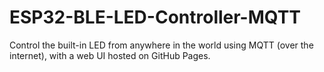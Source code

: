 # ESP32-BLE-LED-Controller-MQTT
Control the built-in LED from anywhere in the world using MQTT (over the internet), with a web UI hosted on GitHub Pages.
